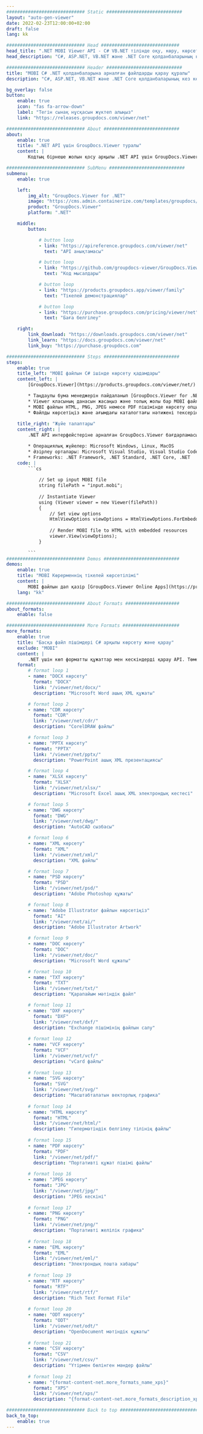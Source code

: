 ```yaml
---
############################# Static ############################
layout: "auto-gen-viewer"
date: 2022-02-23T12:00:00+02:00
draft: false
lang: kk

############################# Head #############################
head_title: ".NET MOBI Viewer API - C# VB.NET тілінде оқу, көру, көрсету"
head_description: "C#, ASP.NET, VB.NET және .NET Core қолданбаларының кез келген түріндегі MOBI файлын оқу, көрсету және көрсету үшін .NET құжатты қарау API."

############################# Header ############################
title: "MOBI C# .NET қолданбаларына арналған файлдарды қарау құралы" 
description: "C#, ASP.NET, VB.NET және .NET Core қолданбаларының кез келген түріндегі MOBI файлын оқу, көрсету және көрсету үшін .NET құжатты қарау API. Көрсетілген файлдарды шынайы пішімдеумен және орналасумен HTML5, PDF немесе кодтың бірнеше жолын пайдаланып кескін ретінде қараңыз." 

bg_overlay: false
button:
    enable: true
    icon: "fas fa-arrow-down"
    label: "Тегін сынақ нұсқасын жүктеп алыңыз"
    link: "https://releases.groupdocs.com/viewer/net"

############################# About ############################
about:
    enable: true
    title: ".NET API үшін GroupDocs.Viewer туралы" 
    content: |
        Кодтың бірнеше жолын қосу арқылы .NET API үшін GroupDocs.Viewer арқылы .NET қолданбаларында 190+ танымал құжат пішімдерін қарауды бастаңыз. Әзірлеушілер PDF, Word Processing, Excel Spreadsheet, Presentation, Visio, Project, Outlook және басқа да көптеген танымал құжат пішімдерін HTML5, кескін немесе PDF режимдерінде оңай көрсете алады. Құжатты көрсету жылдам, бастапқы бастапқы файлмен бірдей және ол қосымша бағдарламалық құралды немесе басқа сыртқы кітапханаларды орнатуды қажет етпейді.

############################# SubMenu ############################
submenu:
    enable: true

    left:
        img_alt: "GroupDocs.Viewer for .NET"
        image: "https://cms.admin.containerize.com/templates/groupdocs/images/product-logos/90x90-noborder/groupdocs-viewer-net.png"
        product: "GroupDocs.Viewer"
        platform: ".NET"

    middle:
        button:

            # button loop
            - link: "https://apireference.groupdocs.com/viewer/net"
              text: "API анықтамасы"

            # button loop
            - link: "https://github.com/groupdocs-viewer/GroupDocs.Viewer-for-.NET"
              text: "Код мысалдары"

            # button loop
            - link: "https://products.groupdocs.app/viewer/family"
              text: "Тікелей демонстрациялар"

            # button loop
            - link: "https://purchase.groupdocs.com/pricing/viewer/net"
              text: "Баға белгілеу"

    right:
        link_download: "https://downloads.groupdocs.com/viewer/net"
        link_learn: "https://docs.groupdocs.com/viewer/net"
        link_buy: "https://purchase.groupdocs.com"

############################# Steps ############################
steps:
    enable: true
    title_left: "MOBI файлын C# ішінде көрсету қадамдары" 
    content_left: |
        [GroupDocs.Viewer](https://products.groupdocs.com/viewer/net/) көмегімен MOBI файлын HTML, JPEG, PNG немесе PDF форматына бірнеше қадамда көрсетуге болады.

        * Таңдаулы бума менеджерін пайдаланып [GroupDocs.Viewer for .NET](https://www.nuget.org/packages/groupdocs.viewer) орнатыңыз. 
        * Viewer класының данасын жасаңыз және толық жолы бар MOBI файлын жүктеңіз. 
        * MOBI файлын HTML, PNG, JPEG немесе PDF пішімінде көрсету опцияларын орнатыңыз. 
        * Файлды көрсетіңіз және ағымдағы каталогтағы нәтижені тексеріңіз. 
        
    title_right: "Жүйе талаптары" 
    content_right: |
        .NET API интерфейстеріне арналған GroupDocs.Viewer бағдарламасына барлық негізгі платформалар мен операциялық жүйелерде қолдау көрсетіледі. Төмендегі кодты орындамас бұрын, жүйеде келесі алғышарттар орнатылғанына көз жеткізіңіз.

        * Операциялық жүйелер: Microsoft Windows, Linux, MacOS 
        * Әзірлеу орталары: Microsoft Visual Studio, Visual Studio Code, .NET CLI 
        * Frameworks: .NET Framework, .NET Standard, .NET Core, .NET 
    code: |
        ```cs
                        
            // Set up input MOBI file
            string filePath = "input.mobi";
        
            // Instantiate Viewer
            using (Viewer viewer = new Viewer(filePath))
            {
            	// Set view options 
            	HtmlViewOptions viewOptions = HtmlViewOptions.ForEmbeddedResources();
                    
            	// Render MOBI file to HTML with embedded resources
            	viewer.View(viewOptions);
            }
             
        ```
############################# Demos ############################
demos:
    enable: true
    title: "MOBI Көрерменнің тікелей көрсетілімі"
    content: |
        MOBI файлын дәл қазір [GroupDocs.Viewer Online Apps](https://products.groupdocs.app/viewer/mobi) веб-сайтына кіру арқылы қараңыз.
    lang: "kk"

############################# About Formats ####################
about_formats:
    enable: false

############################# More Formats #####################
more_formats:
    enable: true
    title: "Басқа файл пішімдері C# арқылы көрсету және қарау"
    exclude: "MOBI"
    content: |
        .NET үшін көп форматты құжаттар мен кескіндерді қарау API. Төмендегі кейбір танымал файл пішімдерін сыртқы көрушілерсіз қараңыз.
    format: 
        # format loop 1
        - name: "DOCX көрсету"
          format: "DOCX"
          link: "/viewer/net/docx/"
          description: "Microsoft Word ашық XML құжаты" 

        # format loop 2
        - name: "CDR көрсету" 
          format: "CDR"
          link: "/viewer/net/cdr/"
          description: "CorelDRAW файлы" 

        # format loop 3
        - name: "PPTX көрсету"
          format: "PPTX"
          link: "/viewer/net/pptx/"
          description: "PowerPoint ашық XML презентациясы" 

        # format loop 4
        - name: "XLSX көрсету"
          format: "XLSX"
          link: "/viewer/net/xlsx/"
          description: "Microsoft Excel ашық XML электрондық кестесі" 

        # format loop 5
        - name: "DWG көрсету"
          format: "DWG"
          link: "/viewer/net/dwg/"
          description: "AutoCAD сызбасы"

        # format loop 6
        - name: "XML көрсету"
          format: "XML"
          link: "/viewer/net/xml/"
          description: "XML файлы"

        # format loop 7
        - name: "PSD көрсету"
          format: "PSD"
          link: "/viewer/net/psd/"
          description: "Adobe Photoshop құжаты"

        # format loop 8
        - name: "Adobe Illustrator файлын көрсетіңіз"
          format: "AI"
          link: "/viewer/net/ai/"
          description: "Adobe Illustrator Artwork"

        # format loop 9
        - name: "DOC көрсету"
          format: "DOC"
          link: "/viewer/net/doc/"
          description: "Microsoft Word құжаты" 

        # format loop 10
        - name: "TXT көрсету" 
          format: "TXT"
          link: "/viewer/net/txt/"
          description: "Қарапайым мәтіндік файл" 

        # format loop 11
        - name: "DXF көрсету" 
          format: "DXF"
          link: "/viewer/net/dxf/"
          description: "Exchange пішімінің файлын салу"  
          
        # format loop 12
        - name: "VCF көрсету"
          format: "VCF"
          link: "/viewer/net/vcf/"
          description: "vCard файлы"  
              
        # format loop 13
        - name: "SVG көрсету"
          format: "SVG"
          link: "/viewer/net/svg/"
          description: "Масштабталатын векторлық графика" 
          
        # format loop 14
        - name: "HTML көрсету"
          format: "HTML"
          link: "/viewer/net/html/"
          description: "Гипермәтіндік белгілеу тілінің файлы" 
          
        # format loop 15
        - name: "PDF көрсету"
          format: "PDF"
          link: "/viewer/net/pdf/"
          description: "Портативті құжат пішімі файлы"
          
        # format loop 16
        - name: "JPEG көрсету"
          format: "JPG"
          link: "/viewer/net/jpg/"
          description: "JPEG кескіні"
          
        # format loop 17
        - name: "PNG көрсету"
          format: "PNG"
          link: "/viewer/net/png/"
          description: "Портативті желілік графика" 
          
        # format loop 18
        - name: "EML көрсету"
          format: "EML"
          link: "/viewer/net/eml/"
          description: "Электрондық пошта хабары" 
          
        # format loop 19
        - name: "RTF көрсету"
          format: "RTF"
          link: "/viewer/net/rtf/"
          description: "Rich Text Format File" 
          
        # format loop 20
        - name: "ODT көрсету"
          format: "ODT"
          link: "/viewer/net/odt/"
          description: "OpenDocument мәтіндік құжаты" 
          
        # format loop 21
        - name: "CSV көрсету"
          format: "CSV"
          link: "/viewer/net/csv/"
          description: "Үтірмен бөлінген мәндер файлы" 
          
        # format loop 21
        - name: "{format-content-net.more_formats_name_xps}"
          format: "XPS"
          link: "/viewer/net/xps/"
          description: "{format-content-net.more_formats_description_xps}" 

############################# Back to top ###############################
back_to_top:
    enable: true
---
```

